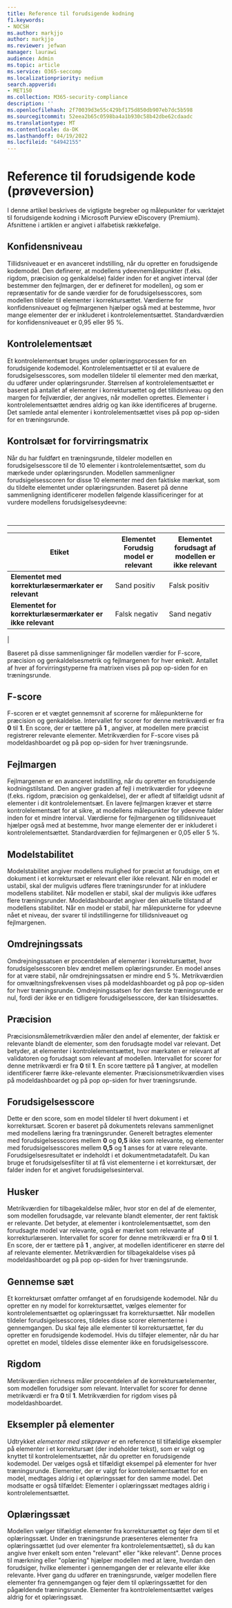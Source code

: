 ```yaml
---
title: Reference til forudsigende kodning
f1.keywords:
- NOCSH
ms.author: markjjo
author: markjjo
ms.reviewer: jefwan
manager: laurawi
audience: Admin
ms.topic: article
ms.service: O365-seccomp
ms.localizationpriority: medium
search.appverid:
- MET150
ms.collection: M365-security-compliance
description: ''
ms.openlocfilehash: 2f70039d3e55c429bf175d850db907eb7dc5b598
ms.sourcegitcommit: 52eea2b65c0598ba4a1b930c58b42dbe62cdaadc
ms.translationtype: MT
ms.contentlocale: da-DK
ms.lasthandoff: 04/19/2022
ms.locfileid: "64942155"
---
```

# <a name="predictive-coding-reference-preview"></a>Reference til forudsigende kode (prøveversion)

I denne artikel beskrives de vigtigste begreber og målepunkter for værktøjet til forudsigende kodning i Microsoft Purview eDiscovery (Premium). Afsnittene i artiklen er angivet i alfabetisk rækkefølge.

## <a name="confidence-level"></a>Konfidensniveau

Tillidsniveauet er en avanceret indstilling, når du opretter en forudsigende kodemodel. Den definerer, at modellens ydeevnemålepunkter (f.eks. rigdom, præcision og genkaldelse) falder inden for et angivet interval (der bestemmer den fejlmargen, der er defineret for modellen), og som er repræsentativ for de sande værdier for de forudsigelsesscores, som modellen tildeler til elementer i korrektursættet. Værdierne for konfidensniveauet og fejlmargenen hjælper også med at bestemme, hvor mange elementer der er inkluderet i kontrolelementsættet. Standardværdien for konfidensniveauet er 0,95 eller 95 %.

## <a name="control-set"></a>Kontrolelementsæt

Et kontrolelementsæt bruges under oplæringsprocessen for en forudsigende kodemodel. Kontrolelementsættet er til at evaluere de forudsigelsesscores, som modellen tildeler til elementer med den mærkat, du udfører under oplæringsrunder. Størrelsen af kontrolelementsættet er baseret på antallet af elementer i korrektursættet og det tillidsniveau og den margen for fejlværdier, der angives, når modellen oprettes. Elementer i kontrolelementsættet ændres aldrig og kan ikke identificeres af brugerne. Det samlede antal elementer i kontrolelementsættet vises på pop op-siden for en træningsrunde.

## <a name="control-set-confusion-matrix"></a>Kontrolsæt for forvirringsmatrix

Når du har fuldført en træningsrunde, tildeler modellen en forudsigelsesscore til de 10 elementer i kontrolelementsættet, som du mærkede under oplæringsrunden. Modellen sammenligner forudsigelsesscoren for disse 10 elementer med den faktiske mærkat, som du tildelte elementet under oplæringsrunden. Baseret på denne sammenligning identificerer modellen følgende klassificeringer for at vurdere modellens forudsigelsesydeevne:

<br>

****

|Etiket|Elementet Forudsig model er relevant|Elementet forudsagt af modellen er ikke relevant|
|---|---|---|
|**Elementet med korrekturlæsermærkater er relevant**|Sand positiv|Falsk positiv|
|**Elementet for korrekturlæsermærkater er ikke relevant**|Falsk negativ|Sand negativ|
|

Baseret på disse sammenligninger får modellen værdier for F-score, præcision og genkaldelsesmetrik og fejlmargenen for hver enkelt. Antallet af hver af forvirringstyperne fra matrixen vises på pop op-siden for en træningsrunde.

## <a name="f-score"></a>F-score

F-scoren er et vægtet gennemsnit af scorerne for målepunkterne for præcision og genkaldelse.  Intervallet for scorer for denne metrikværdi er fra **0** til **1**. En score, der er tættere på **1** , angiver, at modellen mere præcist registrerer relevante elementer. Metrikværdien for F-score vises på modeldashboardet og på pop op-siden for hver træningsrunde.

## <a name="margin-of-error"></a>Fejlmargen

Fejlmargenen er en avanceret indstilling, når du opretter en forudsigende kodningstilstand. Den angiver graden af fejl i metrikværdier for ydeevne (f.eks. rigdom, præcision og genkaldelse), der er afledt af tilfældigt udsnit af elementer i dit kontrolelementsæt. En lavere fejlmargen kræver et større kontrolelementsæt for at sikre, at modellens målepunkter for ydeevne falder inden for et mindre interval. Værdierne for fejlmargenen og tillidsniveauet hjælper også med at bestemme, hvor mange elementer der er inkluderet i kontrolelementsættet. Standardværdien for fejlmargenen er 0,05 eller 5 %.

## <a name="model-stability"></a>Modelstabilitet

Modelstabilitet angiver modellens mulighed for præcist at forudsige, om et dokument i et korrektursæt er relevant eller ikke relevant. Når en model er ustabil, skal der muligvis udføres flere træningsrunder for at inkludere modellens stabilitet. Når modellen er stabil, skal der muligvis ikke udføres flere træningsrunder. Modeldashboardet angiver den aktuelle tilstand af modellens stabilitet. Når en model er stabil, har målepunkterne for ydeevne nået et niveau, der svarer til indstillingerne for tillidsniveauet og fejlmargenen.

## <a name="overturn-rate"></a>Omdrejningssats

Omdrejningssatsen er procentdelen af elementer i korrektursættet, hvor forudsigelsesscoren blev ændret mellem oplæringsrunder. En model anses for at være stabil, når omdrejningssatsen er mindre end 5 %. Metrikværdien for omvæltningsfrekvensen vises på modeldashboardet og på pop op-siden for hver træningsrunde. Omdrejningssatsen for den første træningsrunde er nul, fordi der ikke er en tidligere forudsigelsesscore, der kan tilsidesættes.

## <a name="precision"></a>Præcision

Præcisionsmålemetrikværdien måler den andel af elementer, der faktisk er relevante blandt de elementer, som den forudsagte model var relevant. Det betyder, at elementer i kontrolelementsættet, hvor mærkaten er relevant af validatoren og forudsagt som relevant af modellen. Intervallet for scorer for denne metrikværdi er fra **0** til **1**. En score tættere på **1** angiver, at modellen identificerer færre ikke-relevante elementer. Præcisionsmetrikværdien vises på modeldashboardet og på pop op-siden for hver træningsrunde.

## <a name="prediction-score"></a>Forudsigelsesscore

Dette er den score, som en model tildeler til hvert dokument i et korrektursæt. Scoren er baseret på dokumentets relevans sammenlignet med modellens læring fra træningsrunder. Generelt betragtes elementer med forudsigelsesscores mellem **0** og **0,5** ikke som relevante, og elementer med forudsigelsesscores mellem **0,5** og **1** anses for at være relevante. Forudsigelsesresultatet er indeholdt i et dokumentmetadatafelt. Du kan bruge et forudsigelsesfilter til at få vist elementerne i et korrektursæt, der falder inden for et angivet forudsigelsesinterval.

## <a name="recall"></a>Husker

Metrikværdien for tilbagekaldelse måler, hvor stor en del af de elementer, som modellen forudsagde, var relevante blandt elementer, der rent faktisk er relevante. Det betyder, at elementer i kontrolelementsættet, som den forudsagte model var relevante, også er mærket som relevante af korrekturlæseren. Intervallet for scorer for denne metrikværdi er fra **0** til **1**. En score, der er tættere på **1** , angiver, at modellen identificerer en større del af relevante elementer. Metrikværdien for tilbagekaldelse vises på modeldashboardet og på pop op-siden for hver træningsrunde.

## <a name="review-set"></a>Gennemse sæt

Et korrektursæt omfatter omfanget af en forudsigende kodemodel. Når du opretter en ny model for korrektursættet, vælges elementer for kontrolelementsættet og oplæringssæt fra korrektursættet. Når modellen tildeler forudsigelsesscores, tildeles disse scorer elementerne i gennemgangen. Du skal føje alle elementer til korrektursættet, før du opretter en forudsigende kodemodel. Hvis du tilføjer elementer, når du har oprettet en model, tildeles disse elementer ikke en forudsigelsesscore.

## <a name="richness"></a>Rigdom

Metrikværdien richness måler procentdelen af de korrektursætelementer, som modellen forudsiger som relevant. Intervallet for scorer for denne metrikværdi er fra **0** til **1**. Metrikværdien for rigdom vises på modeldashboardet.

## <a name="sampled-items"></a>Eksempler på elementer

Udtrykket *elementer med stikprøver* er en reference til tilfældige eksempler på elementer i et korrektursæt (der indeholder tekst), som er valgt og knyttet til kontrolelementsættet, når du opretter en forudsigende kodemodel. Der vælges også et tilfældigt eksempel på elementer for hver træningsrunde. Elementer, der er valgt for kontrolelementsættet for en model, medtages aldrig i et oplæringssæt for den samme model. Det modsatte er også tilfældet: Elementer i oplæringssæt medtages aldrig i kontrolelementsættet.

## <a name="training-set"></a>Oplæringssæt

Modellen vælger tilfældigt elementer fra korrektursættet og føjer dem til et oplæringssæt. Under en træningsrunde præsenteres elementer fra oplæringssættet (ud over elementer fra kontrolelementsættet), så du kan angive hver enkelt som enten "relevant" eller "ikke relevant". Denne proces til mærkning eller "oplæring" hjælper modellen med at lære, hvordan den forudsiger, hvilke elementer i gennemgangen der er relevante eller ikke relevante. Hver gang du udfører en træningsrunde, vælger modellen flere elementer fra gennemgangen og føjer dem til oplæringssættet for den pågældende træningsrunde. Elementer fra kontrolelementsættet vælges aldrig for et oplæringssæt.

